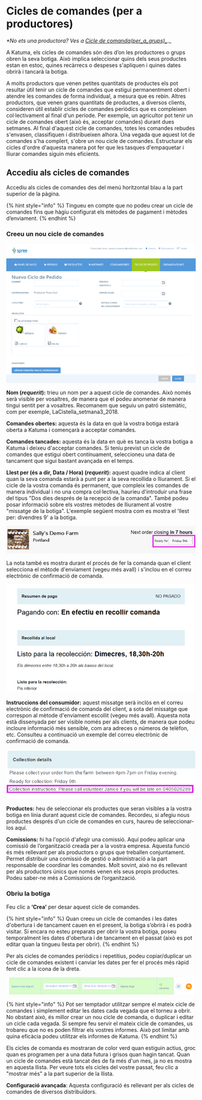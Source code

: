 # Cicles de comandes \(per a productores\)

_\*No ets una productora? Ves a [_Cicle de comanda_\(per_a_grups\)_](basic-features/order-cycles-for-hubs.md)_._

A Katuma, els cicles de comandes són des d’on les productores o grups obren la seva botiga. Això implica seleccionar quins dels seus productes estan en estoc, quines recàrrecs o despeses s'apliquen i quines dates obrirà i tancarà la botiga.

A molts productors que venen petites quantitats de productes els pot resultar útil tenir un cicle de comandes que estigui permanentment obert i atendre les comandes de forma individual, a mesura que es rebin. Altres productors, que venen grans quantitats de productes, a diversos clients, consideren útil establir cicles de comandes periòdics que es compleixen col·lectivament al final d'un període. Per exemple, un agricultor pot tenir un cicle de comandes obert (això és, acceptar comandes) durant dues setmanes. Al final d'aquest cicle de comandes, totes les comandes rebudes s'envasen, classifiquen i distribueixen alhora. Una vegada que aquest lot de comandes s'ha complert, s'obre un nou cicle de comandes. Estructurar els cicles d'ordre d'aquesta manera pot fer que les tasques d'empaquetar i lliurar comandes siguin més eficients.

## Accediu als cicles de comandes

Accediu als cicles de comandes des del menú horitzontal blau a la part superior de la pàgina.

{% hint style="info" %}
Tingueu en compte que no podeu crear un cicle de comandes fins que hàgiu configurat els mètodes de pagament i mètodes d’enviament.
{% endhint %}

### Creeu un nou cicle de comandes

![](../assets/producer_order_cycle.png)

**Nom \(**_**requerit**_**\):** trieu un nom per a aquest cicle de comandes. Això només serà visible per vosaltres, de manera que el podeu anomenar de manera tingui sentit per a vosaltres. Recomanem que seguiu un patró sistemàtic, com per exemple, LaCistella_setmana3_2018.

**Comandes obertes:** aquesta és la data en què la vostra botiga estarà oberta a Katuma i començarà a acceptar comandes.

**Comandes tancades:** aquesta és la data en què es tanca la vostra botiga a Katuma i deixeu d'acceptar comandes. Si teniu previst un cicle de comandes que estigui obert contínuament, seleccioneu una data de tancament que sigui bastant avançada en el temps.

**Llest per \(és a dir, Data / Hora\) \(**_**requerit**_**\):** aquest quadre indica al client quan la seva comanda estarà a punt per a la seva recollida o lliurament. Si el cicle de la vostra comanda és permanent, que compleix les comandes de manera individual i no una compra col·lectiva, hauríeu d'introduir una frase del tipus "Dos dies després de la recepció de la comanda". També podeu posar informació sobre els vostres mètodes de lliurament al vostre "missatge de la botiga". L'exemple següent mostra com es mostra el 'llest per: divendres 9' a la botiga.

![](../assets/next_order_closing.png)

La nota també es mostra durant el procés de fer la comanda quan el client selecciona el mètode d'enviament (vegeu més avall) i s'inclou en el correu electrònic de confirmació de comanda.

![](../assets/order_confirmation.png)

**Instruccions del consumidor:** aquest missatge serà inclòs en el correu electrònic de confirmació de comanda del client, a sota del missatge que correspon al mètode d'enviament escollit (vegeu més avall). Aquesta nota està dissenyada per ser visible només per als clients, de manera que podeu incloure informació més sensible, com ara adreces o números de telèfon, etc. Consulteu a continuació un exemple del correu electrònic de confirmació de comanda.

![](../assets/collection_details.png)

**Productes:** heu de seleccionar els productes que seran visibles a la vostra botiga en línia durant aquest cicle de comandes. Recordeu, si afegiu nous productes després d'un cicle de comandes en curs, haureu de seleccionar-los aquí.

**Comissions:** hi ha l'opció d'afegir una comissió. Aquí podeu aplicar una comissió de l’organització creada per a la vostra empresa. Aquesta funció és més rellevant per als productors o grups que treballen conjuntament. Permet distribuir una comissió de gestió o administració a la part responsable de coordinar les comandes. Molt sovint, això no és rellevant per als productors únics que només venen els seus propis productes. Podeu saber-ne més a Comissions de l’organització.

### Obriu la botiga

Feu clic a **‘Crea’** per desar aquest cicle de comandes.

{% hint style="info" %}
Quan creeu un cicle de comandes i les dates d'obertura i de tancament cauen en el present, la botiga s’obrirà i es podrà visitar. Si encara no esteu preparats per obrir la vostra botiga, poseu temporalment les dates d'obertura i de tancament en el passat \(això es pot editar quan la tingueu llesta per obrir\).
{% endhint %}

Per als cicles de comandes periòdics i repetitius, podeu copiar/duplicar un cicle de comandes existent i canviar les dates per fer el procés més ràpid fent clic a la icona de la dreta.

![](../assets/duplicate_order_cycle.png)

{% hint style="info" %}
Pot ser temptador utilitzar sempre el mateix cicle de comandes i simplement editar les dates cada vegada que el torneu a obrir. No obstant això, és millor crear un nou cicle de comanda, o duplicar i editar un cicle cada vegada. Si sempre feu servir el mateix cicle de comandes, us trobareu que no es poden filtrar els vostres informes. Això pot limitar amb quina eficàcia podeu utilitzar els informes de Katuma.
{% endhint %}

Els cicles de comanda es mostraran de color verd quan estiguin actius, groc quan es programen per a una data futura i grisos quan hagin tancat. Quan un cicle de comandes està tancat des de fa més d'un mes, ja no es mostra en aquesta llista. Per veure tots els cicles del vostre passat, feu clic a "mostrar més" a la part superior de la llista.

**Configuració avançada**: Aquesta configuració és rellevant per als cicles de comandes de diversos distribuïdors.
